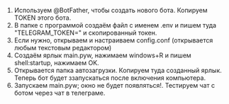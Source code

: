 1. Используем @BotFather, чтобы создать нового бота. Копируем TOKEN этого бота.
2. В папке с программой создаём файл с именем .env и пишем туда "TELEGRAM_TOKEN=" и скопированный токен.
3. Если нужно, открываем и настраиваем config.conf (открывается любым текстовым редактором)
4. Создаём ярлык main.pyw, нажимаем windows+R и пишем shell:startup, нажимаем OK.
5. Открывается папка автозагрузки. Копируем туда созданный ярлык. Теперь бот будет ззапускаться после включения компьютера.
6. Запускаем main.pyw; окно не будет появляться!. Тестируем чат с ботом через чат в телеграме.
